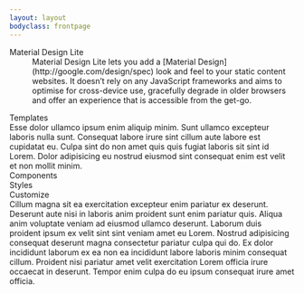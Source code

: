 ```yaml
---
layout: layout
bodyclass: frontpage
---
```


<section class="frontpage-panel frontpage-panel--text mdl-cell mdl-cell--12-col">
	<dl>
		<dt>
			Material Design Lite
		</dt>
		<dd>
			Material Design Lite lets you add a [Material Design](http://google.com/design/spec) look and feel to your static content websites. It doesn’t rely on any JavaScript frameworks and aims to optimise for cross-device use, gracefully degrade in older browsers and offer an experience that is accessible from the get-go.
		</dd>
	</dl>
</section>

<section class="frontpage-panel frontpage-panel--templates mdl-cell mdl-cell--12-col">
	Templates
</section>

<section class="frontpage-panel frontpage-panel--text mdl-cell mdl-cell--12-col">
	Esse dolor ullamco ipsum enim aliquip minim. Sunt ullamco excepteur laboris nulla sunt. Consequat labore irure sint cillum aute labore est cupidatat eu. Culpa sint do non amet quis quis fugiat laboris sit sint id Lorem. Dolor adipisicing eu nostrud eiusmod sint consequat enim est velit et non mollit minim.
</section>

<section class="frontpage-panel frontpage-panel--components mdl-color-text--white mdl-cell mdl-cell--6-col-desktop mdl-cell--4-col">
	Components
</section>
<section class="frontpage-panel frontpage-panel--styles mdl-color-text--white mdl-cell mdl-cell--6-col-desktop mdl-cell--4-col">
	Styles
</section>
<section class="frontpage-panel frontpage-panel--customize mdl-color-text--white mdl-cell mdl-cell--12-col">
	Customize
</section>

<section class="frontpage-panel frontpage-panel--text mdl-cell--12-col">
	Cillum magna sit ea exercitation excepteur enim pariatur ex deserunt. Deserunt aute nisi in laboris anim proident sunt enim pariatur quis. Aliqua anim voluptate veniam ad eiusmod ullamco deserunt. Laborum duis proident ipsum ex velit sint sint veniam amet eu Lorem. Nostrud adipisicing consequat deserunt magna consectetur pariatur culpa qui do. Ex dolor incididunt laborum ex ea non ea incididunt labore laboris minim consequat cillum. Proident nisi pariatur amet velit exercitation Lorem officia irure occaecat in deserunt. Tempor enim culpa do eu ipsum consequat irure amet officia.
</section>
